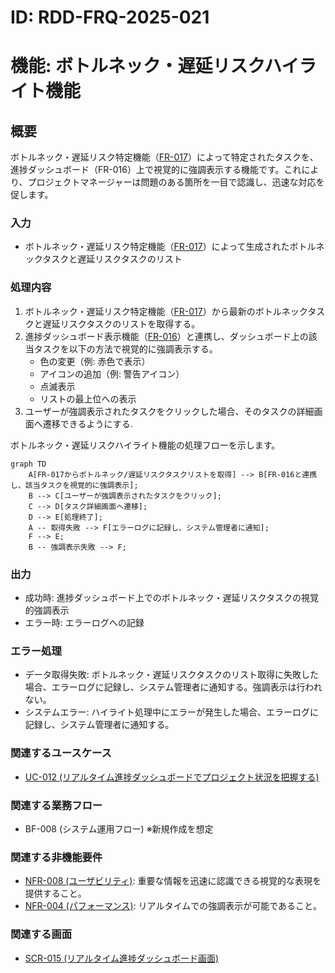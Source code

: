 # ID: RDD-FRQ-2025-021

# 機能: ボトルネック・遅延リスクハイライト機能

## 概要

ボトルネック・遅延リスク特定機能（[FR-017](../functional-requirements/fr-017-bottleneck-delay-risk-identification-function.md)）によって特定されたタスクを、進捗ダッシュボード（FR-016）上で視覚的に強調表示する機能です。これにより、プロジェクトマネージャーは問題のある箇所を一目で認識し、迅速な対応を促します。

### 入力

- ボトルネック・遅延リスク特定機能（[FR-017](../functional-requirements/fr-017-bottleneck-delay-risk-identification-function.md)）によって生成されたボトルネックタスクと遅延リスクタスクのリスト

### 処理内容

1. ボトルネック・遅延リスク特定機能（[FR-017](../functional-requirements/fr-017-bottleneck-delay-risk-identification-function.md)）から最新のボトルネックタスクと遅延リスクタスクのリストを取得する。
1. 進捗ダッシュボード表示機能（[FR-016](../functional-requirements/fr-016-progress-dashboard-display-function.md)）と連携し、ダッシュボード上の該当タスクを以下の方法で視覚的に強調表示する。
   - 色の変更（例: 赤色で表示）
   - アイコンの追加（例: 警告アイコン）
   - 点滅表示
   - リストの最上位への表示
1. ユーザーが強調表示されたタスクをクリックした場合、そのタスクの詳細画面へ遷移できるようにする.

ボトルネック・遅延リスクハイライト機能の処理フローを示します。

```mermaid
graph TD
    A[FR-017からボトルネック/遅延リスクタスクリストを取得] --> B[FR-016と連携し、該当タスクを視覚的に強調表示];
    B --> C[ユーザーが強調表示されたタスクをクリック];
    C --> D[タスク詳細画面へ遷移];
    D --> E[処理終了];
    A -- 取得失敗 --> F[エラーログに記録し、システム管理者に通知];
    F --> E;
    B -- 強調表示失敗 --> F;
```

### 出力

- 成功時: 進捗ダッシュボード上でのボトルネック・遅延リスクタスクの視覚的強調表示
- エラー時: エラーログへの記録

### エラー処理

- データ取得失敗: ボトルネック・遅延リスクタスクのリスト取得に失敗した場合、エラーログに記録し、システム管理者に通知する。強調表示は行われない。
- システムエラー: ハイライト処理中にエラーが発生した場合、エラーログに記録し、システム管理者に通知する。

### 関連するユースケース

- [UC-012 (リアルタイム進捗ダッシュボードでプロジェクト状況を把握する)](../use-cases/uc-012-realtime-progress-dashboard.md)

### 関連する業務フロー

- BF-008 (システム運用フロー) ※新規作成を想定

### 関連する非機能要件

- [NFR-008 (ユーザビリティ)](../non-functional-requirements/nfr-008-usability.md): 重要な情報を迅速に認識できる視覚的な表現を提供すること。
- [NFR-004 (パフォーマンス)](../non-functional-requirements/nfr-004-performance.md): リアルタイムでの強調表示が可能であること。

### 関連する画面

- [SCR-015 (リアルタイム進捗ダッシュボード画面)](../screens/scr-015-realtime-progress-dashboard-screen.md)
